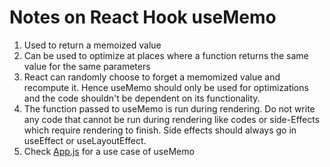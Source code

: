# Notes on React Hook useMemo

1. Used to return a memoized value
2. Can be used to optimize at places where a function returns the same value for the same parameters
3. React can randomly choose to forget a memomized value and recompute it. Hence useMemo should only be used for optimizations and the code shouldn't be dependent on its functionality.
4. The function passed to useMemo is run during rendering. Do not write any code that cannot be run during rendering like codes or side-Effects which require rendering to finish. Side effects should always go in useEffect or useLayoutEffect.
5. Check [App.js](./src/App.js) for a use case of useMemo
